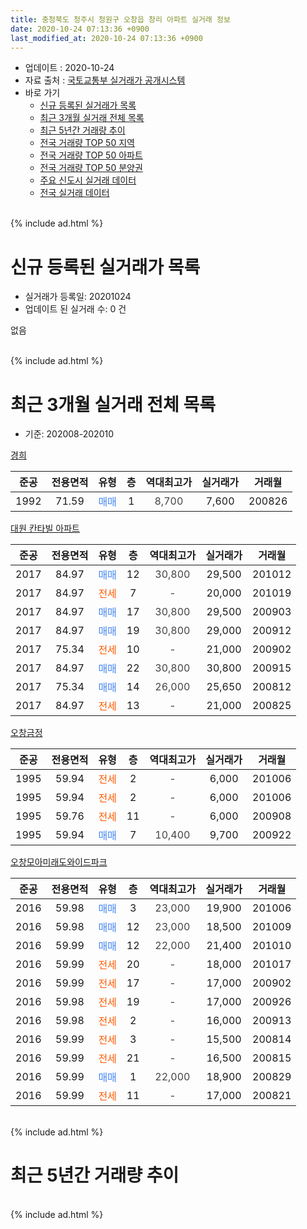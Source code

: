 ```yaml
---
title: 충청북도 청주시 청원구 오창읍 창리 아파트 실거래 정보
date: 2020-10-24 07:13:36 +0900
last_modified_at: 2020-10-24 07:13:36 +0900
---
```


* 업데이트 : 2020-10-24
* 자료 출처 : [국토교통부 실거래가 공개시스템](http://rt.molit.go.kr)
* 바로 가기
    * [신규 등록된 실거래가 목록](#신규-등록된-실거래가-목록)
    * [최근 3개월 실거래 전체 목록](#최근-3개월-실거래-전체-목록)
    * [최근 5년간 거래량 추이](#최근-5년간-거래량-추이)
    * [전국 거래량 TOP 50 지역](https://inasie.github.io/apt-trade-info/최근-3개월-전국에서-가장-거래가-많이-발생한-지역)
    * [전국 거래량 TOP 50 아파트](https://inasie.github.io/apt-trade-info/최근-3개월-전국에서-가장-거래가-많이-발생한-아파트)
    * [전국 거래량 TOP 50 분양권](https://inasie.github.io/apt-trade-info/최근-3개월-전국에서-가장-거래가-많이-발생한-분양권)
    * [주요 신도시 실거래 데이터](https://inasie.github.io/apt-trade-info/주요-신도시)
    * [전국 실거래 데이터](https://inasie.github.io/apt-trade-info/전국)
<br>
{% include ad.html %}
<br>

# 신규 등록된 실거래가 목록
* 실거래가 등록일: 20201024
* 업데이트 된 실거래 수: 0 건

없음

<br>
{% include ad.html %}
<br>

# 최근 3개월 실거래 전체 목록
* 기준: 202008-202010


[경희](https://search.naver.com/search.naver?query=%EC%B6%A9%EC%B2%AD%EB%B6%81%EB%8F%84+%EC%B2%AD%EC%A3%BC%EC%8B%9C+%EC%B2%AD%EC%9B%90%EA%B5%AC+%EC%98%A4%EC%B0%BD%EC%9D%8D+%EC%B0%BD%EB%A6%AC+%EA%B2%BD%ED%9D%AC)

|준공|전용면적|유형|층|역대최고가|실거래가|거래월|
|:---:|:---:|:---:|:---:|:---:|:---:|:---:|
|1992|71.59|<span style="color:#4285f3">매매</span>|1|<span style="color:#444444">8,700</span>|7,600|200826|

[대원 칸타빌 아파트](https://search.naver.com/search.naver?query=%EC%B6%A9%EC%B2%AD%EB%B6%81%EB%8F%84+%EC%B2%AD%EC%A3%BC%EC%8B%9C+%EC%B2%AD%EC%9B%90%EA%B5%AC+%EC%98%A4%EC%B0%BD%EC%9D%8D+%EC%B0%BD%EB%A6%AC+%EB%8C%80%EC%9B%90+%EC%B9%B8%ED%83%80%EB%B9%8C+%EC%95%84%ED%8C%8C%ED%8A%B8)

|준공|전용면적|유형|층|역대최고가|실거래가|거래월|
|:---:|:---:|:---:|:---:|:---:|:---:|:---:|
|2017|84.97|<span style="color:#4285f3">매매</span>|12|<span style="color:#444444">30,800</span>|29,500|201012|
|2017|84.97|<span style="color:#ff5a00">전세</span>|7|<span style="color:#444444">-</span>|20,000|201019|
|2017|84.97|<span style="color:#4285f3">매매</span>|17|<span style="color:#444444">30,800</span>|29,500|200903|
|2017|84.97|<span style="color:#4285f3">매매</span>|19|<span style="color:#444444">30,800</span>|29,000|200912|
|2017|75.34|<span style="color:#ff5a00">전세</span>|10|<span style="color:#444444">-</span>|21,000|200902|
|2017|84.97|<span style="color:#4285f3">매매</span>|22|<span style="color:#444444">30,800</span>|30,800|200915|
|2017|75.34|<span style="color:#4285f3">매매</span>|14|<span style="color:#444444">26,000</span>|25,650|200812|
|2017|84.97|<span style="color:#ff5a00">전세</span>|13|<span style="color:#444444">-</span>|21,000|200825|

[오창금정](https://search.naver.com/search.naver?query=%EC%B6%A9%EC%B2%AD%EB%B6%81%EB%8F%84+%EC%B2%AD%EC%A3%BC%EC%8B%9C+%EC%B2%AD%EC%9B%90%EA%B5%AC+%EC%98%A4%EC%B0%BD%EC%9D%8D+%EC%B0%BD%EB%A6%AC+%EC%98%A4%EC%B0%BD%EA%B8%88%EC%A0%95)

|준공|전용면적|유형|층|역대최고가|실거래가|거래월|
|:---:|:---:|:---:|:---:|:---:|:---:|:---:|
|1995|59.94|<span style="color:#ff5a00">전세</span>|2|<span style="color:#444444">-</span>|6,000|201006|
|1995|59.94|<span style="color:#ff5a00">전세</span>|2|<span style="color:#444444">-</span>|6,000|201006|
|1995|59.76|<span style="color:#ff5a00">전세</span>|11|<span style="color:#444444">-</span>|6,000|200908|
|1995|59.94|<span style="color:#4285f3">매매</span>|7|<span style="color:#444444">10,400</span>|9,700|200922|

[오창모아미래도와이드파크](https://search.naver.com/search.naver?query=%EC%B6%A9%EC%B2%AD%EB%B6%81%EB%8F%84+%EC%B2%AD%EC%A3%BC%EC%8B%9C+%EC%B2%AD%EC%9B%90%EA%B5%AC+%EC%98%A4%EC%B0%BD%EC%9D%8D+%EC%B0%BD%EB%A6%AC+%EC%98%A4%EC%B0%BD%EB%AA%A8%EC%95%84%EB%AF%B8%EB%9E%98%EB%8F%84%EC%99%80%EC%9D%B4%EB%93%9C%ED%8C%8C%ED%81%AC)

|준공|전용면적|유형|층|역대최고가|실거래가|거래월|
|:---:|:---:|:---:|:---:|:---:|:---:|:---:|
|2016|59.98|<span style="color:#4285f3">매매</span>|3|<span style="color:#444444">23,000</span>|19,900|201006|
|2016|59.98|<span style="color:#4285f3">매매</span>|12|<span style="color:#444444">23,000</span>|18,500|201009|
|2016|59.99|<span style="color:#4285f3">매매</span>|12|<span style="color:#444444">22,000</span>|21,400|201010|
|2016|59.99|<span style="color:#ff5a00">전세</span>|20|<span style="color:#444444">-</span>|18,000|201017|
|2016|59.99|<span style="color:#ff5a00">전세</span>|17|<span style="color:#444444">-</span>|17,000|200902|
|2016|59.98|<span style="color:#ff5a00">전세</span>|19|<span style="color:#444444">-</span>|17,000|200926|
|2016|59.98|<span style="color:#ff5a00">전세</span>|2|<span style="color:#444444">-</span>|16,000|200913|
|2016|59.99|<span style="color:#ff5a00">전세</span>|3|<span style="color:#444444">-</span>|15,500|200814|
|2016|59.99|<span style="color:#ff5a00">전세</span>|21|<span style="color:#444444">-</span>|16,500|200815|
|2016|59.99|<span style="color:#4285f3">매매</span>|1|<span style="color:#444444">22,000</span>|18,900|200829|
|2016|59.99|<span style="color:#ff5a00">전세</span>|11|<span style="color:#444444">-</span>|17,000|200821|


<br>
{% include ad.html %}
<br>

# 최근 5년간 거래량 추이


<div style="width:100%;">
    <canvas id="deal_progress" height="200"></canvas>
</div>

<script>
new Chart(document.getElementById("deal_progress"), {
    type: 'line',
    data: {
        labels: ['201510','201511','201512','201601','201602','201603','201604','201605','201606','201607','201608','201609','201610','201611','201612','201701','201702','201703','201704','201705','201706','201707','201708','201709','201710','201711','201712','201801','201802','201803','201804','201805','201806','201807','201808','201809','201810','201811','201812','201901','201902','201903','201904','201905','201906','201907','201908','201909','201910','201911','201912','202001','202002','202003','202004','202005','202006','202007','202008','202009','202010'],
        datasets: [{
            label: '매매',
            pointRadius: 1,
            data: [0, 0, 1, 1, 4, 1, 5, 2, 3, 5, 4, 6, 5, 2, 3, 1, 3, 11, 10, 6, 9, 4, 14, 5, 2, 7, 8, 8, 6, 7, 5, 6, 6, 5, 4, 3, 5, 4, 1, 5, 7, 7, 6, 6, 3, 7, 4, 5, 7, 12, 8, 8, 16, 11, 18, 53, 50, 6, 3, 4, 4],
            borderColor: "rgba(255, 201, 14, 1)",
            backgroundColor: "rgba(255, 201, 14, 0.5)",
            fill: false,
            lineTension: 0
        },{
            label: '전월세',
            pointRadius: 1,
            data: [0, 1, 0, 15, 21, 23, 14, 22, 8, 0, 1, 1, 3, 1, 0, 23, 33, 38, 26, 8, 4, 4, 2, 6, 5, 3, 6, 5, 16, 9, 15, 10, 8, 5, 9, 5, 7, 4, 7, 11, 16, 8, 8, 10, 5, 3, 8, 8, 4, 7, 9, 10, 18, 12, 12, 17, 15, 10, 4, 5, 4],
            borderColor: "rgba(0, 141, 185, 1)",
            backgroundColor: "rgba(0, 141, 185, 0.5)",
            fill: false,
            lineTension: 0
        }
        ]
    },
    options: {
        responsive: true,
        title: {
            display: false
        },
        tooltips: {
            mode: 'index',
            intersect: false
        },
        hover: {
            mode: 'nearest',
            intersect: true
        },
        scales: {
            xAxes: [{
                display: true,
                scaleLabel: {
                    display: true,
                    labelString: '년/월'
                }
            }],
            yAxes: [{
                display: true,
                ticks: {
                    suggestedMin: 0,
                },
                scaleLabel: {
                    display: true,
                    labelString: '실거래 수'
                }
            }]
        }
    }
});

</script>


<br>
{% include ad.html %}
<br>

